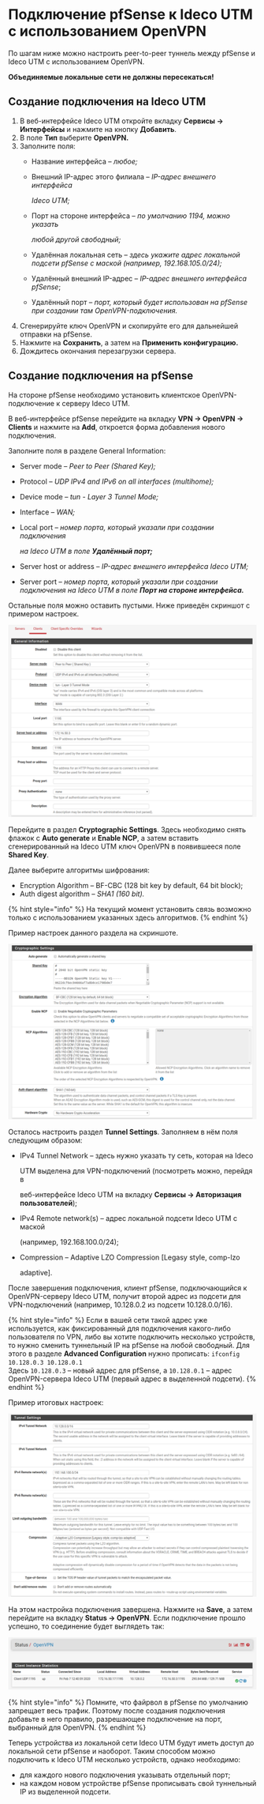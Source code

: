 # Подключение pfSense к Ideco UTM с использованием OpenVPN

По шагам ниже можно настроить peer-to-peer туннель между pfSense и Ideco UTM с использованием OpenVPN.

**Объединяемые локальные сети не должны пересекаться!**

## Создание подключения на Ideco UTM

1. В веб-интерфейсе Ideco UTM откройте вкладку **Сервисы -&gt; Интерфейсы** и нажмите на кнопку **Добавить**.
2. В поле **Тип** выберите **OpenVPN.**
3. Заполните поля:
   * Название интерфейса – _любое;_
   * Внешний IP-адрес этого филиала – _IP-адрес внешнего интерфейса_

     _Ideco UTM;_

   * Порт на стороне интерфейса – _по умолчанию 1194, можно указать_

     _любой другой свободный;_

   * Удалённая локальная сеть – _здесь укажите адрес локальной подсети pfSense с маской \(например, 192.168.105.0/24\);_
   * Удалённый внешний IP-адрес – _IP-адрес внешнего интерфейса pfSense_;
   * Удалённый порт – _порт, который будет использован на pfSense при создании там OpenVPN-подключения._
4. Сгенерируйте ключ OpenVPN и скопируйте его для дальнейшей отправки на pfSense.
5. Нажмите на **Сохранить**, а затем на **Применить конфигурацию.**
6. Дождитесь окончания перезагрузки сервера.

## Создание подключения на pfSense

На стороне pfSense необходимо установить клиентское OpenVPN-подключение к серверу Ideco UTM.

В веб-интерфейсе pfSense перейдите на вкладку **VPN -&gt; OpenVPN -&gt; Clients** и нажмите на **Add**, откроется форма добавления нового подключения.

Заполните поля в разделе General Information:

* Server mode – _Peer to Peer \(Shared Key\);_
* Protocol – _UDP IPv4 and IPv6 on all interfaces \(multihome\);_
* Device mode – _tun - Layer 3 Tunnel Mode;_
* Interface – _WAN;_
* Local port – _номер порта, который указали при создании подключения_

  _на Ideco UTM в поле **Удалённый порт;**_

* Server host or address – _IP-адрес внешнего интерфейса Ideco UTM;_
* Server port – _номер порта, который указали при создании подключения на Ideco UTM в поле **Порт на стороне интерфейса.**_

Остальные поля можно оставить пустыми. Ниже приведён скриншот с примером настроек.

![](../../../.gitbook/assets/15564802.png)

Перейдите в раздел **Cryptographic Settings**. Здесь необходимо снять флажок с **Auto generate** и **Enable NCP**, а затем вставить сгенерированный на Ideco UTM ключ OpenVPN в появившееся поле **Shared Key**.

Далее выберите алгоритмы шифрования:

* Encryption Algorithm – BF-CBC \(128 bit key by default, 64 bit block\);
* Auth digest algorithm – _SHA1 \(160 bit\)._

{% hint style="info" %}
На текущий момент установить связь возможно только с использованием указанных здесь алгоритмов.
{% endhint %}

Пример настроек данного раздела на скриншоте.

![](../../../.gitbook/assets/15564803.png)

Осталось настроить раздел **Tunnel Settings**. Заполняем в нём поля следующим образом:

* IPv4 Tunnel Network – здесь нужно указать ту сеть, которая на Ideco

  UTM выделена для VPN-подключений \(посмотреть можно, перейдя в

  веб-интерфейсе Ideco UTM на вкладку **Сервисы -&gt; Авторизация пользователей**\);

* IPv4 Remote network\(s\) – адрес локальной подсети Ideco UTM с маской

  \(например, 192.168.100.0/24\);

* Compression – Adaptive LZO Compression \[Legasy style, comp-lzo

  adaptive\].

После завершения подключения, клиент pfSense, подключающийся к OpenVPN-серверу Ideco UTM, получит второй адрес из подсети для VPN-подключений \(например, 10.128.0.2 из подсети 10.128.0.0/16\).

{% hint style="info" %}
Если в вашей сети такой адрес уже используется, как фиксированный для подключения какого-либо пользователя по VPN, либо вы хотите подключить несколько устройств, то нужно сменить туннельный IP на pfSense на любой свободный. Для этого в разделе **Advanced Configuration** нужно прописать: `ifconfig 10.128.0.3 10.128.0.1`   
Здесь `10.128.0.3` – новый адрес для pfSense, а `10.128.0.1` – адрес OpenVPN-сервера Ideco UTM \(первый адрес в выделенной подсети\).
{% endhint %}

Пример итоговых настроек:

![](../../../.gitbook/assets/15564804.png)

На этом настройка подключения завершена. Нажмите на **Save**, а затем перейдите на вкладку **Status -&gt; OpenVPN**. Если подключение прошло успешно, то соединение будет выглядеть так:

![](../../../.gitbook/assets/15564805.png)

{% hint style="info" %}
Помните, что файрвол в pfSense по умолчанию запрещает весь трафик. Поэтому после создания подключения добавьте в него правило, разрешающее подключение на порт, выбранный для OpenVPN.
{% endhint %}

Теперь устройства из локальной сети Ideco UTM будут иметь доступ до локальной сети pfSense и наоборот. Таким способом можно подключить к Ideco UTM несколько устройств, однако необходимо:

* для каждого нового подключения указывать отдельный порт;
* на каждом новом устройстве pfSense прописывать свой туннельный IP из выделенной подсети.

